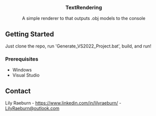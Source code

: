 <a name="readme-top"></a>

<h3 align="center">TextRendering</h3>
  <p align="center">
    A simple renderer to that outputs .obj models to the console
  </p>
</div>

## Getting Started
Just clone the repo, run 'Generate_VS2022_Project.bat', build, and run!

### Prerequisites
* Windows
* Visual Studio

## Contact
Lily Raeburn - https://www.linkedin.com/in/lilyraeburn/ - LilyRaeburn@outlook.com